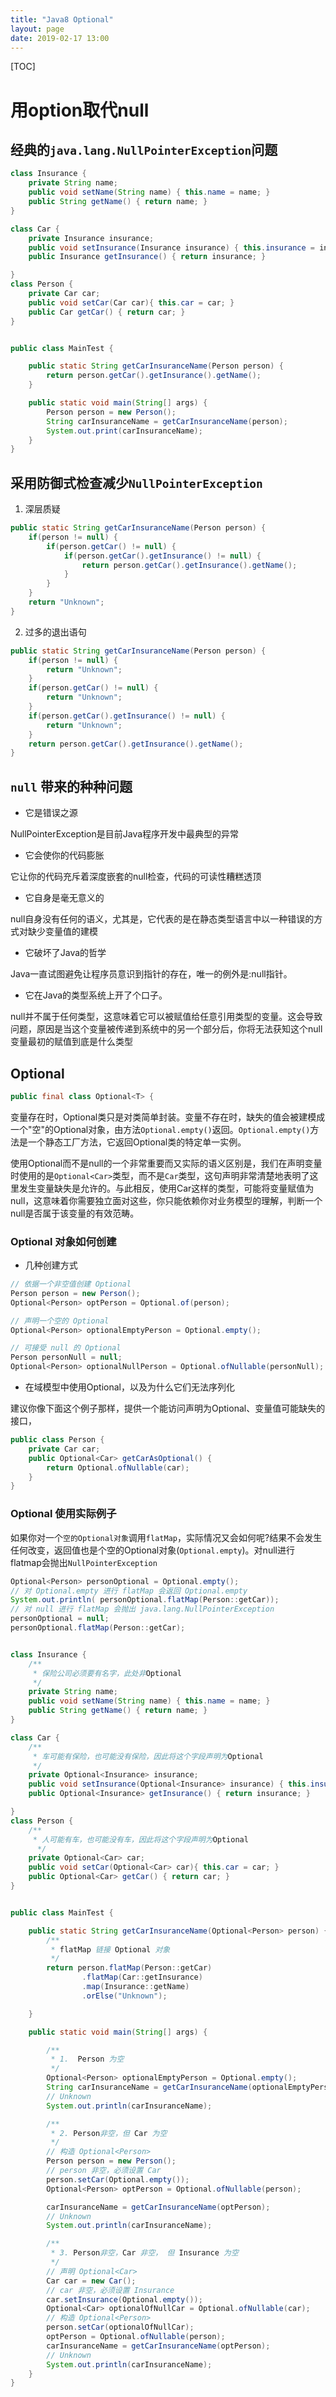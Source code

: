 ```yaml
---
title: "Java8 Optional"
layout: page
date: 2019-02-17 13:00
---
```


[TOC]

# 用option取代null

## 经典的`java.lang.NullPointerException`问题

```java
class Insurance {
    private String name;
    public void setName(String name) { this.name = name; }
    public String getName() { return name; }
}

class Car {
    private Insurance insurance;
    public void setInsurance(Insurance insurance) { this.insurance = insurance; }
    public Insurance getInsurance() { return insurance; }

}
class Person {
    private Car car;
    public void setCar(Car car){ this.car = car; }
    public Car getCar() { return car; }
}


public class MainTest {

    public static String getCarInsuranceName(Person person) {
        return person.getCar().getInsurance().getName();
    }

    public static void main(String[] args) {
        Person person = new Person();
        String carInsuranceName = getCarInsuranceName(person);
        System.out.print(carInsuranceName);
    }
}
```

## 采用防御式检查减少`NullPointerException`

1. 深层质疑

```java
public static String getCarInsuranceName(Person person) {
    if(person != null) {
        if(person.getCar() != null) {
            if(person.getCar().getInsurance() != null) {
                return person.getCar().getInsurance().getName();
            }
        }
    }
    return "Unknown";
}
```

2. 过多的退出语句

```java
public static String getCarInsuranceName(Person person) {
    if(person != null) {
        return "Unknown";
    }
    if(person.getCar() != null) {
        return "Unknown";
    }
    if(person.getCar().getInsurance() != null) {
        return "Unknown";
    }
    return person.getCar().getInsurance().getName();
}
```

## `null` 带来的种种问题

* 它是错误之源

NullPointerException是目前Java程序开发中最典型的异常

* 它会使你的代码膨胀

它让你的代码充斥着深度嵌套的null检查，代码的可读性糟糕透顶

* 它自身是毫无意义的

null自身没有任何的语义，尤其是，它代表的是在静态类型语言中以一种错误的方式对缺少变量值的建模

* 它破坏了Java的哲学

Java一直试图避免让程序员意识到指针的存在，唯一的例外是:null指针。

* 它在Java的类型系统上开了个口子。

null并不属于任何类型，这意味着它可以被赋值给任意引用类型的变量。这会导致问题，原因是当这个变量被传递到系统中的另一个部分后，你将无法获知这个null变量最初的赋值到底是什么类型

## Optional

```java
public final class Optional<T> {
```

变量存在时，Optional类只是对类简单封装。变量不存在时，缺失的值会被建模成一个"空"的Optional对象，由方法`Optional.empty()`返回。`Optional.empty()`方法是一个静态工厂方法，它返回Optional类的特定单一实例。

使用Optional而不是null的一个非常重要而又实际的语义区别是，我们在声明变量时使用的是`Optional<Car>`类型，而不是`Car`类型，这句声明非常清楚地表明了这里发生变量缺失是允许的。与此相反，使用Car这样的类型，可能将变量赋值为null，这意味着你需要独立面对这些，你只能依赖你对业务模型的理解，判断一个null是否属于该变量的有效范畴。

### Optional 对象如何创建

* 几种创建方式

```java
// 依据一个非空值创建 Optional
Person person = new Person();
Optional<Person> optPerson = Optional.of(person);

// 声明一个空的 Optional
Optional<Person> optionalEmptyPerson = Optional.empty();

// 可接受 null 的 Optional
Person personNull = null;
Optional<Person> optionalNullPerson = Optional.ofNullable(personNull);
```

* 在域模型中使用Optional，以及为什么它们无法序列化

建议你像下面这个例子那样，提供一个能访问声明为Optional、变量值可能缺失的接口，

```java
public class Person {
    private Car car;
    public Optional<Car> getCarAsOptional() {
        return Optional.ofNullable(car);
    }
}
```

### Optional 使用实际例子

如果你对一个`空的Optional对象`调用`flatMap`，实际情况又会如何呢?结果不会发生任何改变，返回值也是个空的Optional对象(`Optional.empty`)。对null进行flatmap会抛出`NullPointerException`

```java
Optional<Person> personOptional = Optional.empty();
// 对 Optional.empty 进行 flatMap 会返回 Optional.empty
System.out.println( personOptional.flatMap(Person::getCar));
// 对 null 进行 flatMap 会抛出 java.lang.NullPointerException
personOptional = null;
personOptional.flatMap(Person::getCar);
```

```java

class Insurance {
    /**
     * 保险公司必须要有名字，此处非Optional
     */
    private String name;
    public void setName(String name) { this.name = name; }
    public String getName() { return name; }
}

class Car {
    /**
     * 车可能有保险，也可能没有保险，因此将这个字段声明为Optional
     */
    private Optional<Insurance> insurance;
    public void setInsurance(Optional<Insurance> insurance) { this.insurance = insurance; }
    public Optional<Insurance> getInsurance() { return insurance; }

}
class Person {
    /**
     * 人可能有车，也可能没有车，因此将这个字段声明为Optional
      */
    private Optional<Car> car;
    public void setCar(Optional<Car> car){ this.car = car; }
    public Optional<Car> getCar() { return car; }
}


public class MainTest {

    public static String getCarInsuranceName(Optional<Person> person) {
        /**
         * flatMap 链接 Optional 对象
         */
        return person.flatMap(Person::getCar)
                .flatMap(Car::getInsurance)
                .map(Insurance::getName)
                .orElse("Unknown");

    }

    public static void main(String[] args) {

        /**
         * 1.  Person 为空
         */
        Optional<Person> optionalEmptyPerson = Optional.empty();
        String carInsuranceName = getCarInsuranceName(optionalEmptyPerson);
        // Unknown
        System.out.println(carInsuranceName);

        /**
         * 2. Person非空，但 Car 为空
         */
        // 构造 Optional<Person>
        Person person = new Person();
        // person 非空，必须设置 Car
        person.setCar(Optional.empty());
        Optional<Person> optPerson = Optional.ofNullable(person);

        carInsuranceName = getCarInsuranceName(optPerson);
        // Unknown
        System.out.println(carInsuranceName);

        /**
         * 3. Person非空，Car 非空， 但 Insurance 为空
         */
        // 声明 Optional<Car>
        Car car = new Car();
        // car 非空，必须设置 Insurance
        car.setInsurance(Optional.empty());
        Optional<Car> optionalOfNullCar = Optional.ofNullable(car);
        // 构造 Optional<Person>
        person.setCar(optionalOfNullCar);
        optPerson = Optional.ofNullable(person);
        carInsuranceName = getCarInsuranceName(optPerson);
        // Unknown
        System.out.println(carInsuranceName);
    }
}
```
